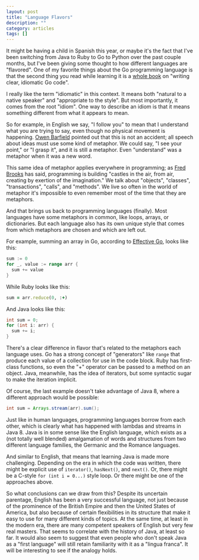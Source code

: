 ```yaml
---
layout: post
title: "Language Flavors"
description: ""
category: articles
tags: []
---
```


It might be having a child in Spanish this year, or maybe it's the fact
that I've been switching from Java to Ruby to Go to Python over the past
couple months, but I've been giving some thought to how different
languages are "flavored". One of my favorite things about the Go
programming language is that the second thing you read while learning it
is a [whole book][1] on "writing clear, idiomatic Go code".

[1]:https://golang.org/doc/effective_go.html

I really like the term "idiomatic" in this context. It means both "natural
to a native speaker" and "appropriate to the style". But most importantly,
it comes from the root "idiom". One way to describe an idiom is that it
means something different from what it appears to mean.

So for example, in English we say, "I follow you" to mean that I understand
what you are trying to say, even though no physical movement is happening.
[Owen Barfield][2] pointed out that this is not an accident; all speech about
ideas must use some kind of metaphor. We could say, "I see your point," or "I
grasp it", and it is still a metaphor. Even "understand" was a metaphor when it
was a new word.

[2]:http://www.owenbarfield.org/

This same idea of metaphor applies everywhere in programming; as [Fred
Brooks][3] has said, programming is building "castles in the air, from air,
creating by exertion of the imagination." We talk about "objects", "classes",
"transactions", "calls", and "methods". We live so often in the world of
metaphor it's impossible to even remember most of the time that they are
metaphors.

[3]:https://www.cs.unc.edu/~brooks/

And that brings us back to programming languages (finally). Most languages
have some metaphors in common, like loops, arrays, or dictionaries. But
each language also has its own unique style that comes from which
metaphors are chosen and which are left out. 

For example, summing an array in Go, according to [Effective Go][1], looks
like this:

```go
sum := 0
for _, value := range arr {
  sum += value
}
```

While Ruby looks like this:

```ruby
sum = arr.reduce(0, :+)
```

And Java looks like this:

```java
int sum = 0;
for (int i: arr) {
  sum += i;
}
```

There's a clear difference in flavor that's related to the metaphors each
language uses. Go has a strong concept of "generators" like `range` that
produce each value of a collection for use in the code block. Ruby has 
first-class functions, so even the "+" operator can be passed to a method on an
object. Java, meanwhile, has the idea of iterators, but some syntactic sugar to
make the iteration implicit.

Of course, the last example doesn't take advantage of Java 8, where a
different approach would be possible:

```java
int sum = Arrays.stream(arr).sum();
```

Just like in human languages, programming languages borrow from each
other, which is clearly what has happened with lambdas and streams in
Java 8. Java is in some sense like the English language, which exists as
a (not totally well blended) amalgamation of words and structures from
two different language families, the Germanic and the Romance languages.

And similar to English, that means that learning Java is made more
challenging. Depending on the era in which the code was written, there might be
explicit use of `iterator()`, `hasNext()`, and `next()`. Or, there might be a
C-style `for (int i = 0...)` style loop. Or there might be one of the
approaches above. 

So what conclusions can we draw from this? Despite its uncertain parentage,
English has been a very successful language, not just because of the prominence
of the British Empire and then the United States of America, but also because
of certain flexibilities in its structure that make it easy to use for many
different kinds of topics. At the same time, at least in the modern era, there
are many competent speakers of English but very few real masters. That seems to
correlate with the history of Java, at least so far.  It would also seem to
suggest that even people who don't speak Java as a "first language" will still
retain familiarity with it as a "lingua franca".  It will be interesting to see
if the analogy holds.

